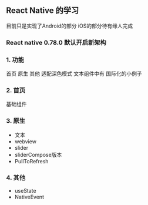 
## React Native 的学习

   目前只是实现了Android的部分
   iOS的部分待有缘人完成

### React native 0.78.0 默认开启新架构

### 1. 功能
   首页
   原生
   其他
   适配深色模式
   文本组件中有 国际化的小例子


### 2. 首页
   基础组件

### 3. 原生

   - 文本
   - webview
   - slider
   - sliderCompose版本
   - PullToRefresh

### 4. 其他

   - useState
   - NativeEvent   

   
   
      
   
